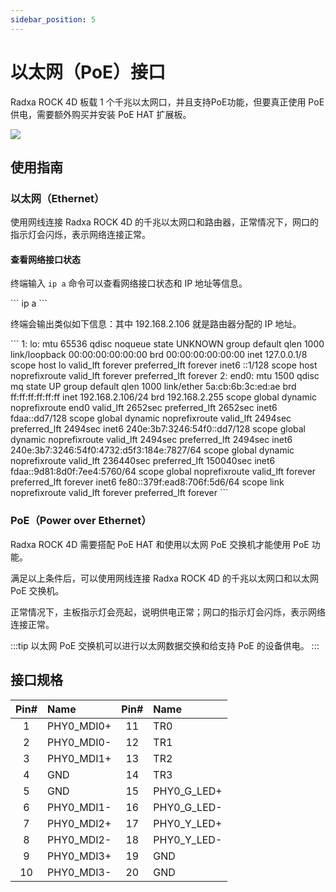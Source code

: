```yaml
---
sidebar_position: 5
---
```


# 以太网（PoE）接口

Radxa ROCK 4D 板载 1 个千兆以太网口，并且支持PoE功能，但要真正使用 PoE 供电，需要额外购买并安装 PoE HAT 扩展板。

<div style={{textAlign: 'center'}}>
  <img src="/img/rock4/4d/rock4d-ethernet.webp" style={{width: '100%', maxWidth: '1200px'}} />
</div>

## 使用指南

### 以太网（Ethernet）

使用网线连接 Radxa ROCK 4D 的千兆以太网口和路由器，正常情况下，网口的指示灯会闪烁，表示网络连接正常。

#### 查看网络接口状态

终端输入 `ip a` 命令可以查看网络接口状态和 IP 地址等信息。

<NewCodeBlock tip="radxa@radxa-4d$" type="device">
```
ip a
```
</NewCodeBlock>

终端会输出类似如下信息：其中 192.168.2.106 就是路由器分配的 IP 地址。

<NewCodeBlock tip="radxa@radxa-4d$" type="device">
```
1: lo: <LOOPBACK,UP,LOWER_UP> mtu 65536 qdisc noqueue state UNKNOWN group default qlen 1000
    link/loopback 00:00:00:00:00:00 brd 00:00:00:00:00:00
    inet 127.0.0.1/8 scope host lo
       valid_lft forever preferred_lft forever
    inet6 ::1/128 scope host noprefixroute
       valid_lft forever preferred_lft forever
2: end0: <BROADCAST,MULTICAST,UP,LOWER_UP> mtu 1500 qdisc mq state UP group default qlen 1000
    link/ether 5a:cb:6b:3c:ed:ae brd ff:ff:ff:ff:ff:ff
    inet 192.168.2.106/24 brd 192.168.2.255 scope global dynamic noprefixroute end0
       valid_lft 2652sec preferred_lft 2652sec
    inet6 fdaa::dd7/128 scope global dynamic noprefixroute
       valid_lft 2494sec preferred_lft 2494sec
    inet6 240e:3b7:3246:54f0::dd7/128 scope global dynamic noprefixroute
       valid_lft 2494sec preferred_lft 2494sec
    inet6 240e:3b7:3246:54f0:4732:d5f3:184e:7827/64 scope global dynamic noprefixroute
       valid_lft 236440sec preferred_lft 150040sec
    inet6 fdaa::9d81:8d0f:7ee4:5760/64 scope global noprefixroute
       valid_lft forever preferred_lft forever
    inet6 fe80::379f:ead8:706f:5d6/64 scope link noprefixroute
       valid_lft forever preferred_lft forever
```
</NewCodeBlock>

### PoE（Power over Ethernet）

Radxa ROCK 4D 需要搭配 PoE HAT 和使用以太网 PoE 交换机才能使用 PoE 功能。

满足以上条件后，可以使用网线连接 Radxa ROCK 4D 的千兆以太网口和以太网 PoE 交换机。

正常情况下，主板指示灯会亮起，说明供电正常；网口的指示灯会闪烁，表示网络连接正常。

:::tip
以太网 PoE 交换机可以进行以太网数据交换和给支持 PoE 的设备供电。
:::

## 接口规格

| Pin# | Name       | Pin# | Name        |
| :--: | :--------- | :--: | :---------- |
|  1   | PHY0_MDI0+ |  11  | TR0         |
|  2   | PHY0_MDI0- |  12  | TR1         |
|  3   | PHY0_MDI1+ |  13  | TR2         |
|  4   | GND        |  14  | TR3         |
|  5   | GND        |  15  | PHY0_G_LED+ |
|  6   | PHY0_MDI1- |  16  | PHY0_G_LED- |
|  7   | PHY0_MDI2+ |  17  | PHY0_Y_LED+ |
|  8   | PHY0_MDI2- |  18  | PHY0_Y_LED- |
|  9   | PHY0_MDI3+ |  19  | GND         |
|  10  | PHY0_MDI3- |  20  | GND         |
